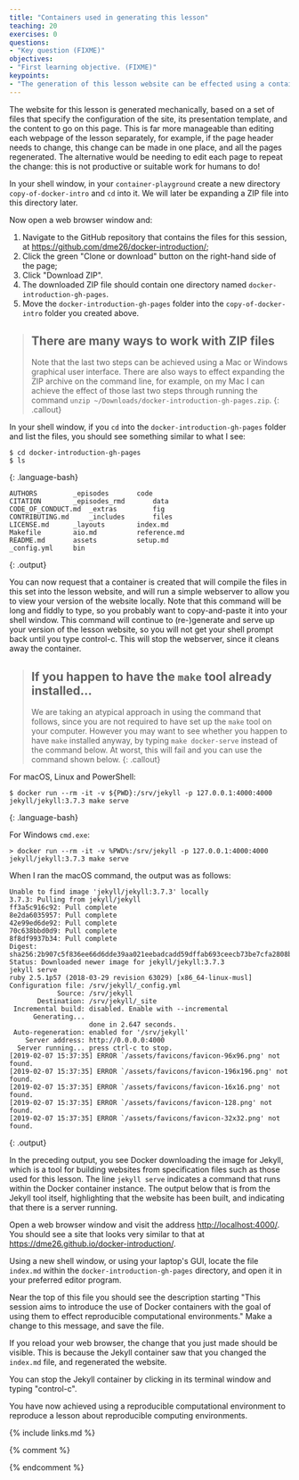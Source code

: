 ```yaml
---
title: "Containers used in generating this lesson"
teaching: 20
exercises: 0
questions:
- "Key question (FIXME)"
objectives:
- "First learning objective. (FIXME)"
keypoints:
- "The generation of this lesson website can be effected using a container."
---
```

The website for this lesson is generated mechanically, based on a set of files that specify the configuration of the site, its presentation template, and the content to go on this page. This is far more manageable than editing each webpage of the lesson separately, for example, if the page header needs to change, this change can be made in one place, and all the pages regenerated. The alternative would be needing to edit each page to repeat the change: this is not productive or suitable work for humans to do!

In your shell window, in your `container-playground` create a new directory `copy-of-docker-intro` and `cd` into it. We will later be expanding a ZIP file into this directory later.

Now open a web browser window and:
1. Navigate to the GitHub repository that contains the files for this session, at <https://github.com/dme26/docker-introduction/>;
2. Click the green "Clone or download" button on the right-hand side of the page;
3. Click "Download ZIP".
4. The downloaded ZIP file should contain one directory named `docker-introduction-gh-pages`.
5. Move the `docker-introduction-gh-pages` folder into the `copy-of-docker-intro` folder you created above.

> ## There are many ways to work with ZIP files
> Note that the last two steps can be achieved using a Mac or Windows graphical user interface. There are also ways to effect expanding the ZIP archive on the command line, for example, on my Mac I can achieve the effect of those last two steps through running the command `unzip ~/Downloads/docker-introduction-gh-pages.zip`.
{: .callout}

In your shell window, if you `cd` into the `docker-introduction-gh-pages` folder and list the files, you should see something similar to what I see:
~~~
$ cd docker-introduction-gh-pages
$ ls
~~~
{: .language-bash}
~~~
AUTHORS			_episodes		code
CITATION		_episodes_rmd		data
CODE_OF_CONDUCT.md	_extras			fig
CONTRIBUTING.md		_includes		files
LICENSE.md		_layouts		index.md
Makefile		aio.md			reference.md
README.md		assets			setup.md
_config.yml		bin
~~~
{: .output}

You can now request that a container is created that will compile the files in this set into the lesson website, and will run a simple webserver to allow you to view your version of the website locally. Note that this command will be long and fiddly to type, so you probably want to copy-and-paste it into your shell window. This command will continue to (re-)generate and serve up your version of the lesson website, so you will not get your shell prompt back until you type control-c. This will stop the webserver, since it cleans away the container.

> ## If you happen to have the `make` tool already installed...
> We are taking an atypical approach in using the command that follows, since you are not required to have set up the `make` tool on your computer. However you may want to see whether you happen to have `make` installed anyway, by typing `make docker-serve` instead of the command below. At worst, this will fail and you can use the command shown below.
{: .callout}

For macOS, Linux and PowerShell:
~~~
$ docker run --rm -it -v ${PWD}:/srv/jekyll -p 127.0.0.1:4000:4000 jekyll/jekyll:3.7.3 make serve
~~~
{: .language-bash}

For Windows `cmd.exe`:
~~~
> docker run --rm -it -v %PWD%:/srv/jekyll -p 127.0.0.1:4000:4000 jekyll/jekyll:3.7.3 make serve
~~~

When I ran the macOS command, the output was as follows:
~~~
Unable to find image 'jekyll/jekyll:3.7.3' locally
3.7.3: Pulling from jekyll/jekyll
ff3a5c916c92: Pull complete 
8e2da6035957: Pull complete 
42e99ed6de92: Pull complete 
70c638bbd0d9: Pull complete 
8f8df9937b34: Pull complete 
Digest: sha256:2b907c5f836ee66d6dde39aa021eebadcadd59dffab693ceecb73be7cfa2808b
Status: Downloaded newer image for jekyll/jekyll:3.7.3
jekyll serve
ruby 2.5.1p57 (2018-03-29 revision 63029) [x86_64-linux-musl]
Configuration file: /srv/jekyll/_config.yml
            Source: /srv/jekyll
       Destination: /srv/jekyll/_site
 Incremental build: disabled. Enable with --incremental
      Generating... 
                    done in 2.647 seconds.
 Auto-regeneration: enabled for '/srv/jekyll'
    Server address: http://0.0.0.0:4000
  Server running... press ctrl-c to stop.
[2019-02-07 15:37:35] ERROR `/assets/favicons/favicon-96x96.png' not found.
[2019-02-07 15:37:35] ERROR `/assets/favicons/favicon-196x196.png' not found.
[2019-02-07 15:37:35] ERROR `/assets/favicons/favicon-16x16.png' not found.
[2019-02-07 15:37:35] ERROR `/assets/favicons/favicon-128.png' not found.
[2019-02-07 15:37:35] ERROR `/assets/favicons/favicon-32x32.png' not found.
~~~
{: .output}

In the preceding output, you see Docker downloading the image for Jekyll, which is a tool for building websites from specification files such as those used for this lesson. The line `jekyll serve` indicates a command that runs within the Docker container instance. The output below that is from the Jekyll tool itself, highlighting that the website has been built, and indicating that there is a server running.

Open a web browser window and visit the address <http://localhost:4000/>. You should see a site that looks very similar to that at <https://dme26.github.io/docker-introduction/>.

Using a new shell window, or using your laptop's GUI, locate the file `index.md` within the `docker-introduction-gh-pages` directory, and open it in your preferred editor program.

Near the top of this file you should see the description starting "This session aims to introduce the use of Docker containers with the goal of using them to effect reproducible computational environments." Make a change to this message, and save the file.

If you reload your web browser, the change that you just made should be visible. This is because the Jekyll container saw that you changed the `index.md` file, and regenerated the website.

You can stop the Jekyll container by clicking in its terminal window and typing "control-c".

You have now achieved using a reproducible computational environment to reproduce a lesson about reproducible computing environments.

{% include links.md %}

{% comment %}
<!--  LocalWords:  keypoints _episodes_rmd CODE_OF_CONDUCT.md aio.md
 -->
<!--  LocalWords:  CONTRIBUTING.md LICENSE.md index.md reference.md
 -->
<!--  LocalWords:  README.md setup.md _config.yml webserver srv
 -->
<!--  LocalWords:  jekyll x86_64-linux-musl favicons github.io
 -->
<!--  LocalWords:  links.md _episodes_rmd _config.yml endcomment
 -->
{% endcomment %}
